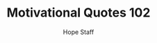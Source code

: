 ---
image: /assets/img/mq/mq_102_parks.png
title: Motivational Quotes 102
categories:
  - Motivational Quotes
author: Hope Staff
notes: Motivational Quotes 102
embed: >-
  EMBED_GOES_HERE
transcript: >-
  SOME LINES OF TEXT START HERE
---